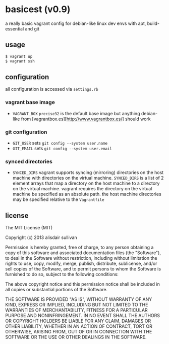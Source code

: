 # basicest (v0.9) #

a really basic vagrant config for debian-like linux dev envs with apt, build-essential and git


## usage ##

```bash
$ vagrant up
$ vagrant ssh
```

## configuration ##

all configuration is accessed via `settings.rb`

### vagrant base image ###

* `VAGRANT_BOX`
    `precise32` is the default base image but anything debian-like from [vagrantbox.es][http://www.vagrantbox.es/] should work

### git configuration ###

* `GIT_USER`
    sets `git config --system user.name`
* `GIT_EMAIL`
    sets `git config --system user.email`

### synced directories ###

* `SYNCED_DIRS`
    vagrant supports syncing (mirroring) directories on the host machine with directories on the virtual machine. `SYNCED_DIRS` is a list of 2 element arrays that map a directory on the host machine to a directory on the virtual machine. vagrant requires the directory on the virtual machine be specified as an absolute path. the host machine directories may be specified relative to the `Vagrantfile`


## license ##

The MIT License (MIT)

Copyright (c) 2013 alisdair sullivan

Permission is hereby granted, free of charge, to any person obtaining a copy of
this software and associated documentation files (the "Software"), to deal in
the Software without restriction, including without limitation the rights to
use, copy, modify, merge, publish, distribute, sublicense, and/or sell copies of
the Software, and to permit persons to whom the Software is furnished to do so,
subject to the following conditions:

The above copyright notice and this permission notice shall be included in all
copies or substantial portions of the Software.

THE SOFTWARE IS PROVIDED "AS IS", WITHOUT WARRANTY OF ANY KIND, EXPRESS OR
IMPLIED, INCLUDING BUT NOT LIMITED TO THE WARRANTIES OF MERCHANTABILITY, FITNESS
FOR A PARTICULAR PURPOSE AND NONINFRINGEMENT. IN NO EVENT SHALL THE AUTHORS OR
COPYRIGHT HOLDERS BE LIABLE FOR ANY CLAIM, DAMAGES OR OTHER LIABILITY, WHETHER
IN AN ACTION OF CONTRACT, TORT OR OTHERWISE, ARISING FROM, OUT OF OR IN
CONNECTION WITH THE SOFTWARE OR THE USE OR OTHER DEALINGS IN THE SOFTWARE.